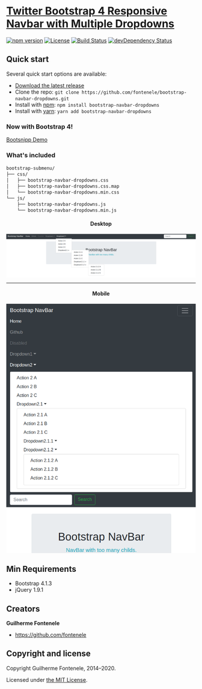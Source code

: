 # [Twitter Bootstrap 4 Responsive Navbar with Multiple Dropdowns](http://fontenele.github.io/bootstrap-navbar-dropdowns/)

[![npm version](https://img.shields.io/npm/v/bootstrap-navbar-dropdowns.svg)](https://www.npmjs.com/package/bootstrap-navbar-dropdowns)
[![License](https://img.shields.io/npm/l/bootstrap-navbar-dropdowns.svg)][license]
[![Build Status](https://github.com/fontenele/bootstrap-navbar-dropdowns/workflows/Test/badge.svg)](https://github.com/fontenele/bootstrap-navbar-dropdowns/actions?workflow=Test)
[![devDependency Status](https://david-dm.org/fontenele/bootstrap-navbar-dropdowns/dev-status.svg)](https://david-dm.org/fontenele/bootstrap-navbar-dropdowns?type=dev)

## Quick start

Several quick start options are available:

* [Download the latest release](https://github.com/fontenele/bootstrap-navbar-dropdowns/archive/v4.0.3.zip "Download Bootstrap-Navbar-Dropdowns")
* Clone the repo: `git clone https://github.com/fontenele/bootstrap-navbar-dropdowns.git`
* Install with [npm](https://www.npmjs.com): `npm install bootstrap-navbar-dropdowns`
* Install with [yarn](https://yarnpkg.com): `yarn add bootstrap-navbar-dropdowns`

### Now with Bootstrap 4!

[Bootsnipp Demo](http://bootsnipp.com/snippets/featured/multi-level-navbar-menu)

### What's included

```
bootstrap-submenu/
├── css/
│   ├── bootstrap-navbar-dropdowns.css
│   ├── bootstrap-navbar-dropdowns.css.map
│   └── bootstrap-navbar-dropdowns.min.css
└── js/
    ├── bootstrap-navbar-dropdowns.js
    └── bootstrap-navbar-dropdowns.min.js
```

<div style="text-align:center;" align="center">
    <h4>Desktop</h4>
    <img align="center" src="https://github.com/fontenele/bootstrap-navbar-dropdowns/blob/master/printscreen.png?raw=true" />
    <hr />
    <h4>Mobile</h4>
    <img align="center" src="https://github.com/fontenele/bootstrap-navbar-dropdowns/blob/master/printscreen-collapsed.png?raw=true" />
</div>

## Min Requirements

* Bootstrap 4.1.3
* jQuery 1.9.1

## Creators

**Guilherme Fontenele**

* <https://github.com/fontenele>


## Copyright and license

Copyright Guilherme Fontenele, 2014&ndash;2020.

Licensed under [the MIT License][license].

[license]: https://github.com/fontenele/bootstrap-navbar-dropdowns/blob/master/LICENSE

